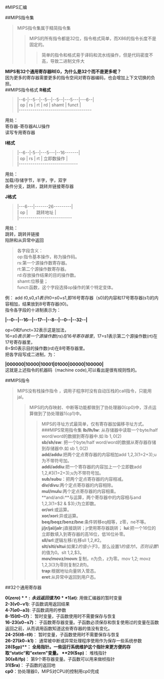#MIPS汇编

##MIPS指令集
>MIPS指令集属于精简指令集  
>>MIPS的所有指令都是32位，指令格式简单，而X86的指令长度不是固定的。  
>>>简单的指令和格式易于译码和流水线操作，但是代码密度不高，导致二进制文件大  

**MIPS有32个通用寄存器REG，为什么是32个而不是更多呢？**  
因为更多的寄存器需要更多的指令空间对寄存器编码，也会增加上下文切换的负担。  
##MIPS指令格式
**R格式**   
> |--6-|--5--|--5--|--5--|---5---|---6--|     
> | op | rs | rt | rd | shamt | funct |    
> |-------------------------------------    

用处：  
寄存器-寄存器ALU操作  
读写专用寄存器   
 
**I格式**      
> |--6--|-5--|---5---|--16-------|  
> | op | rs | rt | 立即数操作 |     
> |------------------------------  
 
用处：     
加载/存储字节，半字，字，双字  
条件分支，跳转，跳转并链接寄存器  

**J格式**   
> |---6---|-------26---------|   
> |  op   |　　跳转地址      |  
> |---------------------------  

用处：  
跳转，跳转并链接  
陷阱和从异常中返回   

> 各字段含义：  
> op:指令基本操作，称为操作码。  
> rs:第一个源操作数寄存器。  
> rt:第二个源操作数寄存器。  
> rd:存放操作结果的目的操作数。  
> shamt:位移量；  
> funct:函数，这个字段选择op操作的某个特定变体。    

例：
add $t0,$s0,$s1  
表示$t0=$s0+$s1,即16号寄存器（s0)的内容和17号寄存器(s1)的内容相加，结果放到8号寄存器(t0)。  
指令各字段的十进制表示为：  

**|--0--|--16--|--17--|--8--|--0--|--32--|**   

op=0和funct=32表示这是加法，  
16=$s0表示第一个源操作数(rs)在16号寄存器里，  
17=$s1表示第二个源操作数(rt)在17号寄存器里，  
8=$t0表示目的操作数(rd)在8号寄存器里。  
把各字段写成二进制，为：  

**|000000|10000|10001|01000|00000|100000|**  
这就是上述指令的机器码（machine code),可以看出是很有规则性的。  

##MIPS指令
>MIPS没有栈操作指令 ，调用子程序时没有自动压栈的call指令，只能用jal。  
>>MIPS的内存映射、中断等功能都做到了协处理器0(cp0)中，浮点运算做到了协处理器1(cp1)中。
>>>MIPS的寻址方式最简单，仅有寄存器加偏移寻址方式。 
###MIPS常用指令集
**lb/lh/lw**: 从存储器中读取一个byte/half word/word的数据到寄存器中.如 lb $1, 0($2)  
**sb/sh/sw**: 把一个byte/half word/word的数据从寄存器存储到存储器中.如 sb $1, 0($2)  
**add/addu**:把两个定点寄存器的内容相加add $1,$2,$3($1=$2+$3);u为不带符号加。  
**addi/addiu**:把一个寄存器的内容加上一个立即数add $1,$2,#3($1=$2+3);u为不带符号加。  
**sub/subu**：把两个定点寄存器的内容相减。  
**div/divu**:两个定点寄存器的内容相除。  
**mul/mulu**:两个定点寄存器的内容相乘。  
**and/andi:**与运算，两个寄存器中的内容相与and $1,$2,$3($1=$2 & $3);i为立即数。  
**or/ori**:或运算。  
**xor/xori**:异或运算。  
**beq/beqz/benz/bne**:条件转移eq相等，z零，ne不等。  
**j/jr/jal/jalr**:j直接跳转；jr使用寄存器跳转；
**lui**:把一个16位的立即数填入到寄存器的高16位，低16位补零。  
**sll/srl**:逻辑左移/右移sll $1,$2,#2。  
**slt/slti/sltui**:如果$2的值小于$3，那么设置$1的值为1，否则设置$1的值为0。slt $1,$2,$3。  
**mov/movz/movn**:复制，n为负，z为零。mov $1,$2; movz $1,$2,$3($3为零则复制$2到$1)。  
**trap**:根据地址向量转入管态。  
**eret**:从异常中返回到用户态。  

##32个通用寄存器

**0($zero)**: 永远返回值为0   
**1($at)**:  用做汇编器的暂时变量   
**2-3($v0-$v1)**: 子函数调用返回结果   
**4-7($a0-$a3)**: 子函数调用的参数   
**8-15($t0-$t7)**： 暂时变量，子函数使用时不需要保存与恢复  
**16-23($s0-$s7)**： 子函数寄存器变量。子函数必须保存和恢复使用过的变量在函数返回之前，从而调用函数知道这些寄存器的值没有变化。    
**24-25($t8-$t9)**： 暂时变量，子函数使用时不需要保存与恢复  
**26-27($k0-$k1)**： 通常被中断或异常处理程序使用作为保存一些系统参数   
**28($gp)**： 全局指针。一些运行系统维护这个指针来更方便的存取“static“和”extern"变量。   
**29($sp)**： 堆栈指针   
**30($s8/$fp)**： 第9个寄存器变量。子函数可以用来做桢指针  
**31($ra)**： 子函数的返回地  
**cp0**：协处理器0，MIPS对CPU的控制用cp0完成  